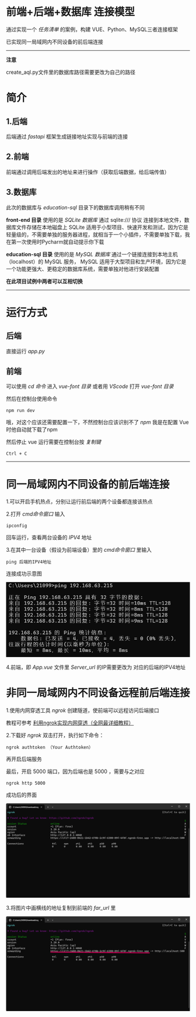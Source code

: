 # 前端+后端+数据库 连接模型
通过实现一个 *任务清单* 的案例，构建 VUE、Python、MySQL三者连接框架

已实现同一局域网内不同设备的前后端连接

----

**注意**

create_aql.py文件里的数据库路径需要更改为自己的路径

# 简介
## 1.后端
后端通过 *fastapi* 框架生成链接地址实现与前端的连接

## 2.前端
前端通过调用后端发出的地址来进行操作（获取后端数据，给后端传值）

## 3.数据库
此次的数据库与 *education-sql* 目录下的数据库调用稍有不同

**front-end 目录** 使用的是 *SQLite 数据库* 通过 sqlite:/// 协议 连接到本地文件，数据库文件存储在本地磁盘上
SQLite 适用于小型项目、快速开发和测试，因为它是轻量级的，不需要单独的服务器进程，就相当于一个小插件，不需要单独下载，我在第一次使用时Pycharm就自动提示你下载

**education-sql 目录** 使用的是  *MySQL 数据库* 通过一个链接连接到本地主机（localhost）的 MySQL 服务，
MySQL 适用于大型项目和生产环境，因为它是一个功能更强大、更稳定的数据库系统，需要单独对他进行安装配置

**在此项目试例中两者可以互相切换**

---

# 运行方式

## 后端
直接运行 *app.py*

## 前端
可以使用 *cd 命令* 进入 *vue-font 目录* 或者用 *VScode* 打开 *vue-font 目录*

然后在控制台使用命令

    npm run dev

哦，对这个应该还需要配置一下，不然控制台应该识别不了 *npm* 我是在配置 Vue
时他自动就下载了npm

然后停止 vue 运行需要在控制台按 *复制键*

    Ctrl + C

---

# 同一局域网内不同设备的前后端连接

1.可以开启手机热点，分别让运行前后端的两个设备都连接该热点

2.打开 *cmd命令窗口* 输入

    ipconfig

回车运行，查看两台设备的 *IPV4* 地址

3.在其中一台设备（假设为前端设备）里的 *cmd命令窗口* 里输入

    ping 后端的IPV4地址

连接成功示意图

![img.png](img/img.png)

4.前端，即 *App.vue* 文件里  *Server_url* 的IP需要更改为 对应的后端的IPV4地址 


# 非同一局域网内不同设备远程前后端连接

1.使用内网穿透工具 *ngrok* 创建隧道，使前端可以远程访问后端接口

教程可参考 [利用ngrok实现内网穿透（全网最详细教程）](https://blog.csdn.net/Myon5/article/details/134626288)

2.下载好 *ngrok* 双击打开，执行如下命令：

    ngrok authtoken （Your Authtoken）

再开启后端服务

最后，开启 5000 端口，因为后端也是 5000 ，需要与之对应

    ngrok http 5000

成功后的界面

![img_1.png](img/img_1.png)

3.将图片中画横线的地址复制到前端的 *far_url* 里

![img_2.png](img/img_2.png)